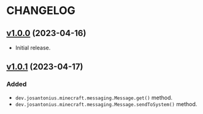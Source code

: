 # CHANGELOG

## [v1.0.0](https://github.com/josantonius/minecraft-messaging/releases/tag/v1.0.0) (2023-04-16)

* Initial release.

## [v1.0.1](https://github.com/josantonius/minecraft-messaging/releases/tag/v1.0.1) (2023-04-17)

### Added

* `dev.josantonius.minecraft.messaging.Message.get()` method.
* `dev.josantonius.minecraft.messaging.Message.sendToSystem()` method.